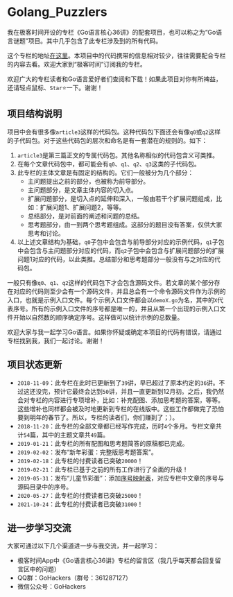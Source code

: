 # Golang_Puzzlers

我在极客时间开设的专栏《Go语言核心36讲》的配套项目，也可以称之为“Go语言谜题”项目。其中几乎包含了此专栏涉及到的所有代码。

这个专栏的地址[在这里](https://time.geekbang.org/column/intro/112?code=ti58hl0Fap2y5S-OE0G-O-2CiCtjLT94OxcNaBDzI6k%3D)。本项目中的代码携带的信息相对较少，往往需要配合专栏的内容去看。欢迎大家到“极客时间”订阅我的专栏。

欢迎广大的专栏读者和Go语言爱好者们查阅和下载！如果此项目对你有所裨益，还请轻点鼠标、`Star`⭐一下。谢谢！

## 项目结构说明

项目中会有很多像`article3`这样的代码包。这种代码包下面还会有像`q0`或`q2`这样的子代码包。对于这些代码包的层次和命名是有一套潜在的规则的。如下：

1. `article3`是第三篇正文的专属代码包。其他名称相似的代码包含义可类推。
2. 在每个文章代码包中，都可能会有`q0`、`q1`、`q2`、`q3`这类的子代码包。
3. 此专栏的主体文章是有固定的结构的。它们一般被分为几个部分：
	- 主问题提出之前的部分，也被称为前导部分。
	- 主问题部分，是文章主体内容的切入点。
	- 扩展问题部分，是切入点的延伸和深入，一般由若干个扩展问题组成，比如：扩展问题1、扩展问题2，等等。
	- 总结部分，是对前面的阐述和问题的总结。
	- 思考题部分，由一到两个思考题组成。这部分的题目没有答案，仅供大家思考和讨论。
4. 以上述文章结构为基础，`q0`子包中会包含与前导部分对应的示例代码，`q1`子包中会包含与主问题部分对应的代码，而`q2`子包中会包含与扩展问题部分的扩展问题1对应的代码，以此类推。总结部分和思考题部分一般没有与之对应的代码包。

一般只有像`q0`、`q1`、`q2`这样的代码包下才会包含源码文件。若文章的某个部分存在对应的代码则至少会有一个源码文件，并且总会有一个命令源码文件作为示例的入口，也就是示例入口文件。每个示例入口文件都会以`demoX.go`为名，其中的`X`代表序号。所有的示例入口文件的序号都是唯一的，并且从第一个出现的示例入口文件开始以自然数的顺序确定序号。这样做可以统计示例的总数量。

欢迎大家与我一起学习Go语言。如果你怀疑或确定本项目的代码有错误，请通过专栏找到我，我们一起讨论。谢谢！

## 项目状态更新

- `2018-11-09`：此专栏在此时已更新到了`39`讲，早已超过了原本约定的`36`讲。不过这还没完，预计它最终会达到`50`讲，并且一直更新到12月初。之后，我仍然会对专栏的内容进行专项增补，比如：补充配图、添加思考题的答案，等等。这些增补也同样都会被及时地更新到专栏的在线版中。这些工作都做完了恐怕要到明年的春节了。所以，专栏的读者们，你们赚到了；）。
- `2018-11-20`：此专栏的全部文章都已经写作完成，历时`4`个多月。专栏文章共计`54`篇，其中的主题文章共`49`篇。
- `2019-01-21`：此专栏的所有配图和思考题简答的原稿都已完成。
- `2019-02-02`：发布“新年彩蛋：完整版思考题答案”。
- `2019-02-18`：此专栏的付费读者已突破`20000`！
- `2019-02-21`：此专栏已基于之前的所有工作进行了全面的升级！
- `2019-05-31`：发布“儿童节彩蛋”：添加[序号映射表](mapping_table.md)，对应专栏中文章的序号与源码目录中的序号。
- `2020-05-27`：此专栏的付费读者已突破`25000`！
- `2021-10-24`：此专栏的付费读者已突破`31000`！

## 进一步学习交流

大家可通过以下几个渠道进一步与我交流，并一起学习：

- 极客时间App中《Go语言核心36讲》专栏的留言区（我几乎每天都会回复留言区中的问题）
- QQ群：GoHackers（群号：361287127）
- 微信公众号：GoHackers
